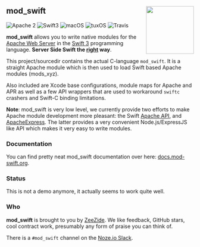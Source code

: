 <h2>mod_swift
  <img src="http://zeezide.com/img/mod_swift.svg"
       align="right" width="128" height="128" />
</h2>

![Apache 2](https://img.shields.io/badge/apache-2-yellow.svg)
![Swift3](https://img.shields.io/badge/swift-3-blue.svg)
![macOS](https://img.shields.io/badge/os-macOS-green.svg?style=flat)
![tuxOS](https://img.shields.io/badge/os-tuxOS-green.svg?style=flat)
![Travis](https://travis-ci.org/modswift/mod_swift.svg?branch=develop)

**mod_swift** allows you to write native modules
for the
[Apache Web Server](https://httpd.apache.org)
in the 
[Swift 3](http://swift.org/)
programming language.
**Server Side Swift the [right](http://www.alwaysrightinstitute.com/) way**.

This project/sourcedir contains the actual C-language `mod_swift`.
It is a straight Apache module which is then used to load Swift based Apache 
modules (mods_xyz).

Also included are Xcode base configurations, module maps for Apache and APR
as well as a few API wrappers that are used to workaround `swiftc` crashers
and Swift-C binding limitations.

**Note**: mod_swift is very low level, we currently provide two efforts to
          make Apache module development more pleasant:
          the Swift [Apache API](https://github.com/modswift/Apache),
          and [ApacheExpress](https://apacheexpress.io/).
          The latter provides a very convenient Node.js/ExpressJS like API
          which makes it very easy to write modules.

### Documentation

You can find pretty neat mod_swift documentation over here:
[docs.mod-swift.org](http://docs.mod-swift.org/).

### Status

This is not a demo anymore, it actually seems to work quite well.

### Who

**mod_swift** is brought to you by
[ZeeZide](http://zeezide.de).
We like feedback, GitHub stars, cool contract work,
presumably any form of praise you can think of.

There is a `#mod_swift` channel on the [Noze.io Slack](http://slack.noze.io).
